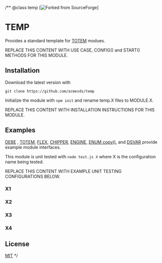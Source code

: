 /**
@class temp [![Forked from SourceForge](https://sourceforge.net)]
# TEMP

Provides a standard template for [TOTEM](https://github.com/acmesds/flex) modues.

REPLACE THIS CONTENT WITH USE CASE, CONFIG() and START() METHODS FOR THIS MODULE.

## Installation

Download the latest version with

	git clone https://github.com/acmesds/temp
	
Initialize the module with `npm init` and rename temp.X files to MODULE.X.

REPLACE THIS CONTENT WITH INSTALLATION INSTRUCTIONS FOR THIS MODULE.

## Examples

[DEBE](https://github.com/acmesds/debe) , [TOTEM](https://github.com/acmesds/totem), [FLEX](https://github.com/acmesds/flex), 
[CHIPPER](https://github.com/acmesds/chipper), [ENGINE](https://github.com/acmesds/engine),
[ENUM copy()](https://github.com/acmesds/enum), and [DSVAR](https://github.com/acmesds/dsvar) 
provide example module interfaces.

This module is unit tested with `node test.js X` where X is the configuration name being tested.  

REPLACE THIS CONTENT WITH EXAMPLE UNIT TESTING CONFIGURATIONS BELOW.
 
### X1
### X2
### X3
### X4

## License

[MIT](LICENSE)
*/
